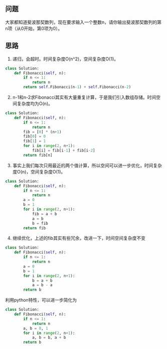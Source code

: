 ## 问题
大家都知道斐波那契数列，现在要求输入一个整数n，请你输出斐波那契数列的第n项（从0开始，第0项为0）。

## 思路
1. 递归，会超时。时间复杂度O(n^2)，空间复杂度O(1)。
```python
class Solution:
    def Fibonacci(self, n):
        if n <= 1:
            return n
        return self.Fibonacci(n-1) + self.Fibonacci(n-2)
```
2. n-1和n-2求Fibonacci其实有大量重复计算，于是我们引入数组存储。时间空间复杂度均为O(n)。
```python
class Solution:
    def Fibonacci(self, n):
        if n <= 1:
            return n
        fib = [0] * (n+1)
        fib[0] = 0
        fib[1] = 1
        for i in range(2, n+1):
            fib[i] = fib[i-1] + fib[i-2]
        return fib[n]
```
3. 事实上我们每次只用最近的两个值计算，所以空间可以进一步优化，时间复杂度O(n)，空间复杂度O(1)。
```python
class Solution:
    def Fibonacci(self, n):
        if n <= 1:
            return n
        a = 0
        b = 1
        for i in range(2, n+1):
            fib = a + b
            a = b
            b = fib
        return fib
```
4. 继续优化，上述的fib其实有些冗余，改进一下，时间空间复杂度不变
```python
class Solution:
    def Fibonacci(self, n):
        if n <= 1:
            return n
        a = 0
        b = 1
        for i in range(2, n+1):
            b = a + b
            a = b - a
        return b
```
利用python特性，可以进一步简化为
```python
class Solution:
    def Fibonacci(self, n):
        if n <= 1:
            return n
        a, b = 0, 1
        for i in range(2, n+1):
            a, b = b, a + b
        return b
```
